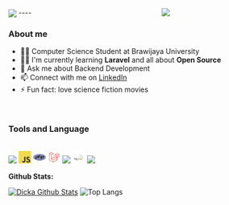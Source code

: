 <img align="center" src="https://raw.githubusercontent.com/edwinsamodra/edwinsamodra/master/assets/Header.png" width="1000px">
----
<img align="right" src="https://media.giphy.com/media/bcKmIWkUMCjVm/giphy.gif" width="200px">

### About me
- 👨‍🎓 Computer Science Student at Brawijaya University
- 🏄‍♂️ I'm currently learning **Laravel** and all about **Open Source**
- 💬 Ask me about Backend Development
- 📫 Connect with me on [LinkedIn](https://linkedin.com/in/edwinsamodra)
- ⚡ Fun fact: love science fiction movies
<br>

### Tools and Language
<br>
<img height="25px" src="https://banner2.cleanpng.com/20181122/krs/kisspng-java-programming-language-selenium-computer-softwa-july-2-16-halab-4-dev-5bf78387a7bb41.028192901542947719687.jpg">
<img height="25px" src="https://raw.githubusercontent.com/github/explore/80688e429a7d4ef2fca1e82350fe8e3517d3494d/topics/javascript/javascript.png">
<img height="25px" src="https://raw.githubusercontent.com/github/explore/ccc16358ac4530c6a69b1b80c7223cd2744dea83/topics/php/php.png" />
<img height="25px" src="https://raw.githubusercontent.com/github/explore/56a826d05cf762b2b50ecbe7d492a839b04f3fbf/topics/laravel/laravel.png" />
<img height="25px" src="https://codeigniter.com/userguide3/_static/ci-icon.ico" />
<img height="25px" src="https://raw.githubusercontent.com/github/explore/80688e429a7d4ef2fca1e82350fe8e3517d3494d/topics/mysql/mysql.png" />
<img height="25px" src="https://code.visualstudio.com/favicon.ico" />


**Github Stats:**
<summary>
  
[![Dicka Github Stats](https://github-readme-stats.vercel.app/api?username=edwinsamodra)](https://github.com/edwinsamodra)
![Top Langs](https://github-readme-stats.vercel.app/api/top-langs/?username=edwinsamodra&theme=buefy&layout=compact)

</summary>
